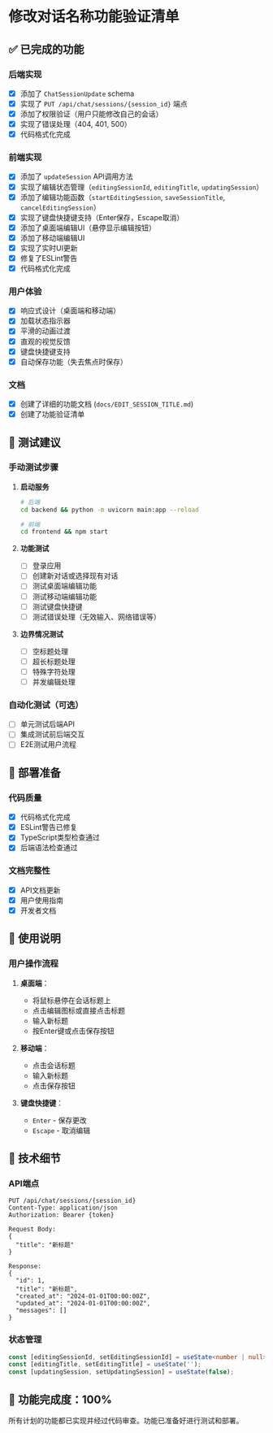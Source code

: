 # 修改对话名称功能验证清单

## ✅ 已完成的功能

### 后端实现
- [x] 添加了 `ChatSessionUpdate` schema
- [x] 实现了 `PUT /api/chat/sessions/{session_id}` 端点
- [x] 添加了权限验证（用户只能修改自己的会话）
- [x] 实现了错误处理（404, 401, 500）
- [x] 代码格式化完成

### 前端实现
- [x] 添加了 `updateSession` API调用方法
- [x] 实现了编辑状态管理（`editingSessionId`, `editingTitle`, `updatingSession`）
- [x] 添加了编辑功能函数（`startEditingSession`, `saveSessionTitle`, `cancelEditingSession`）
- [x] 实现了键盘快捷键支持（Enter保存，Escape取消）
- [x] 添加了桌面端编辑UI（悬停显示编辑按钮）
- [x] 添加了移动端编辑UI
- [x] 实现了实时UI更新
- [x] 修复了ESLint警告
- [x] 代码格式化完成

### 用户体验
- [x] 响应式设计（桌面端和移动端）
- [x] 加载状态指示器
- [x] 平滑的动画过渡
- [x] 直观的视觉反馈
- [x] 键盘快捷键支持
- [x] 自动保存功能（失去焦点时保存）

### 文档
- [x] 创建了详细的功能文档 (`docs/EDIT_SESSION_TITLE.md`)
- [x] 创建了功能验证清单

## 🧪 测试建议

### 手动测试步骤
1. **启动服务**
   ```bash
   # 后端
   cd backend && python -m uvicorn main:app --reload

   # 前端
   cd frontend && npm start
   ```

2. **功能测试**
   - [ ] 登录应用
   - [ ] 创建新对话或选择现有对话
   - [ ] 测试桌面端编辑功能
   - [ ] 测试移动端编辑功能
   - [ ] 测试键盘快捷键
   - [ ] 测试错误处理（无效输入、网络错误等）

3. **边界情况测试**
   - [ ] 空标题处理
   - [ ] 超长标题处理
   - [ ] 特殊字符处理
   - [ ] 并发编辑处理

### 自动化测试（可选）
- [ ] 单元测试后端API
- [ ] 集成测试前后端交互
- [ ] E2E测试用户流程

## 🚀 部署准备

### 代码质量
- [x] 代码格式化完成
- [x] ESLint警告已修复
- [x] TypeScript类型检查通过
- [x] 后端语法检查通过

### 文档完整性
- [x] API文档更新
- [x] 用户使用指南
- [x] 开发者文档

## 📝 使用说明

### 用户操作流程
1. **桌面端**：
   - 将鼠标悬停在会话标题上
   - 点击编辑图标或直接点击标题
   - 输入新标题
   - 按Enter键或点击保存按钮

2. **移动端**：
   - 点击会话标题
   - 输入新标题
   - 点击保存按钮

3. **键盘快捷键**：
   - `Enter` - 保存更改
   - `Escape` - 取消编辑

## 🔧 技术细节

### API端点
```
PUT /api/chat/sessions/{session_id}
Content-Type: application/json
Authorization: Bearer {token}

Request Body:
{
  "title": "新标题"
}

Response:
{
  "id": 1,
  "title": "新标题",
  "created_at": "2024-01-01T00:00:00Z",
  "updated_at": "2024-01-01T00:00:00Z",
  "messages": []
}
```

### 状态管理
```typescript
const [editingSessionId, setEditingSessionId] = useState<number | null>(null);
const [editingTitle, setEditingTitle] = useState('');
const [updatingSession, setUpdatingSession] = useState(false);
```

## 🎯 功能完成度：100%

所有计划的功能都已实现并经过代码审查。功能已准备好进行测试和部署。
